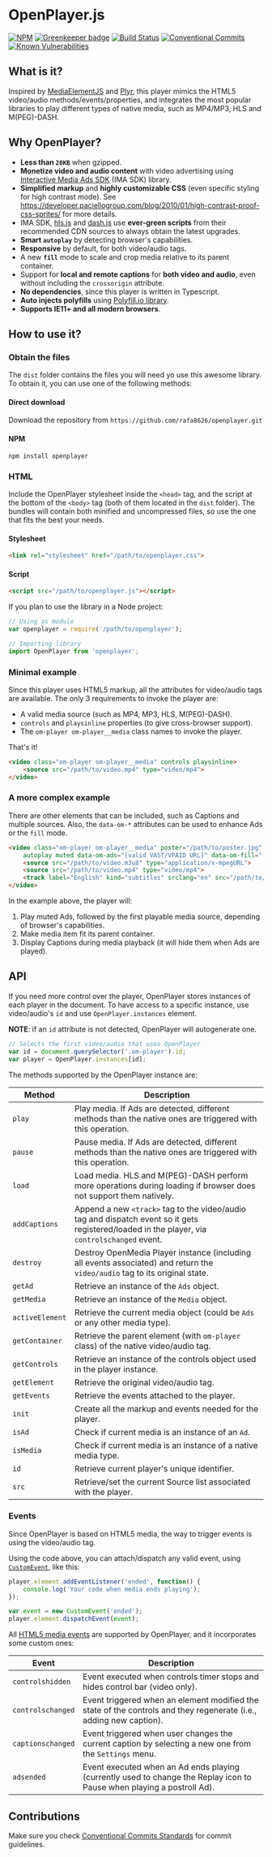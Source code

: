 # OpenPlayer.js
[![NPM](https://nodei.co/npm/openplayer.png)](https://nodei.co/npm/openplayer/)
[![Greenkeeper badge](https://badges.greenkeeper.io/rafa8626/openplayer.svg)](https://greenkeeper.io/)   [![Build Status](https://travis-ci.org/rafa8626/openplayer.svg?branch=master)](https://travis-ci.org/rafa8626/openplayer)  [![Conventional Commits](https://img.shields.io/badge/Conventional%20Commits-1.0.0-yellow.svg)](https://conventionalcommits.org)  [![Known Vulnerabilities](https://snyk.io/test/github/rafa8626/openplayer/badge.svg?targetFile=package.json)](https://snyk.io/test/github/rafa8626/openplayer?targetFile=package.json)

## What is it?

Inspired by [MediaElementJS](http://mediaelementjs.com) and [Plyr](https://plyr.io/), this player mimics the HTML5 video/audio methods/events/properties, and integrates the most popular libraries to play different types of native media, such as MP4/MP3, HLS and M(PEG)-DASH.

## Why OpenPlayer?

* **Less than `20KB`** when gzipped.
* **Monetize video and audio content** with video advertising using [Interactive Media Ads SDK](https://developers.google.com/interactive-media-ads/) (IMA SDK) library.
* **Simplified markup** and **highly customizable CSS** (even specific styling for high contrast mode). See https://developer.paciellogroup.com/blog/2010/01/high-contrast-proof-css-sprites/ for more details.
* IMA SDK, [hls.js](https://github.com/video-dev/hls.js/) and [dash.js](https://github.com/Dash-Industry-Forum/dash.js/) use **ever-green scripts** from their recommended CDN sources to always obtain the latest upgrades.
* **Smart `autoplay`** by detecting browser's capabilities.
* **Responsive** by default, for both video/audio tags.
* A new **`fill`** mode to scale and crop media relative to its parent container.
* Support for **local and remote captions** for **both video and audio**, even without including the `crossorigin` attribute.
* **No dependencies**, since this player is written in Typescript.
* **Auto injects polyfills** using [Polyfill.io library](https://polyfill.io/v2/docs/examples).
* **Supports IE11+ and all modern browsers**.

## How to use it?

### Obtain the files

The `dist` folder contains the files you will need yo use this awesome library. To obtain it, you can use one of the following methods:

#### Direct download
Download the repository from `https://github.com/rafa8626/openplayer.git`

#### NPM
```
npm install openplayer
```

### HTML

Include the OpenPlayer stylesheet inside the `<head>` tag, and the script at the bottom of the `<body>` tag (both of them located in the `dist` folder). The bundles will contain both minified and uncompressed files, so use the one that fits the best your needs.

#### Stylesheet

```html
<link rel="stylesheet" href="/path/to/openplayer.css">
```

#### Script

```html
<script src="/path/to/openplayer.js"></script>
```

If you plan to use the library in a Node project:

```javascript
// Using as module
var openplayer = require('/path/to/openplayer');

// Importing library
import OpenPlayer from 'openplayer';
```

### Minimal example

Since this player uses HTML5 markup, all the attributes for video/audio tags are available. The only 3 requirements to invoke the player are:

* A valid media source (such as MP4, MP3, HLS, M(PEG)-DASH).
* `controls` and `playsinline` properties (to give cross-browser support).
* The `om-player om-player__media` class names to invoke the player.

That's it!

```html
<video class="om-player om-player__media" controls playsinline>
    <source src="/path/to/video.mp4" type="video/mp4">
</video>
```

### A more complex example

There are other elements that can be included, such as Captions and multiple sources. Also, the `data-om-*` attributes can be used to enhance Ads or the `fill` mode.

```html
<video class="om-player om-player__media" poster="/path/to/poster.jpg" controls playsinline
    autoplay muted data-om-ads="[valid VAST/VPAID URL]" data-om-fill="[true|false]">
    <source src="/path/to/video.m3u8" type="application/x-mpegURL">
    <source src="/path/to/video.mp4" type="video/mp4">
    <track label="English" kind="subtitles" srclang="en" src="/path/to/captions.vtt" default>
</video>
```

In the example above, the player will:

1. Play muted Ads, followed by the first playable media source, depending of browser's capabilities.
2. Make media item fit its parent container.
3. Display Captions during media playback (it will hide them when Ads are played).

## API

If you need more control over the player, OpenPlayer stores instances of each player in the document. To have access to a specific instance, use video/audio's `id` and use `OpenPlayer.instances` element.

**NOTE**: if an `id` attribute is not detected, OpenPlayer will autogenerate one.

```javascript
// Selects the first video/audio that uses OpenPlayer
var id = document.querySelector('.om-player').id;
var player = OpenPlayer.instances[id];
```

The methods supported by the OpenPlayer instance are:

Method | Description
--- | ---
`play` | Play media. If Ads are detected, different methods than the native ones are triggered with this operation.
`pause` | Pause media. If Ads are detected, different methods than the native ones are triggered with this operation.
`load` | Load media. HLS and M(PEG)-DASH perform more operations during loading if browser does not support them natively.
`addCaptions` | Append a new `<track>` tag to the video/audio tag and dispatch event so it gets registered/loaded in the player, via `controlschanged` event.
`destroy` | Destroy OpenMedia Player instance (including all events associated) and return the `video/audio` tag to its original state.
`getAd` | Retrieve an instance of the `Ads` object.
`getMedia` | Retrieve an instance of the `Media` object.
`activeElement` | Retrieve the current media object (could be `Ads` or any other media type).
`getContainer` | Retrieve the parent element (with `om-player` class) of the native video/audio tag.
`getControls` | Retrieve an instance of the controls object used in the player instance.
`getElement` | Retrieve the original video/audio tag.
`getEvents` | Retrieve the events attached to the player.
`init` | Create all the markup and events needed for the player.
`isAd` | Check if current media is an instance of an `Ad`.
`isMedia` | Check if current media is an instance of a native media type.
`id` | Retrieve current player's unique identifier.
`src` | Retrieve/set the current Source list associated with the player.

### Events

Since OpenPlayer is based on HTML5 media, the way to trigger events is using the video/audio tag. 

Using the code above, you can attach/dispatch any valid event, using [`CustomEvent`](https://developer.mozilla.org/en-US/docs/Web/API/CustomEvent), like this:

```javascript
player.element.addEventListener('ended', function() {
    console.log('Your code when media ends playing');
});

var event = new CustomEvent('ended');
player.element.dispatchEvent(event);
```

All [HTML5 media events](https://developer.mozilla.org/en-US/docs/Web/Guide/Events/Media_events) are supported by OpenPlayer, and it incorporates some custom ones:

Event | Description
--- | ---
`controlshidden` | Event executed when controls timer stops and hides control bar (video only).
`controlschanged` | Event triggered when an element modified the state of the controls and they regenerate (i.e., adding new caption).
`captionschanged` | Event triggered when user changes the current caption by selecting a new one from the `Settings` menu.
`adsended` | Event executed when an Ad ends playing (currently used to change the Replay icon to Pause when playing a postroll Ad).

## Contributions

Make sure you check [Conventional Commits Standards](https://conventionalcommits.org/) for commit guidelines.